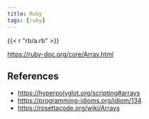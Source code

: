 ```yaml
---
title: Ruby
tags: [ruby]
---
```


{{< r "rb/a.rb" >}}

<https://ruby-doc.org/core/Array.html>

## References

- <https://hyperpolyglot.org/scripting#arrays>
- <https://programming-idioms.org/idiom/134>
- <https://rosettacode.org/wiki/Arrays>

